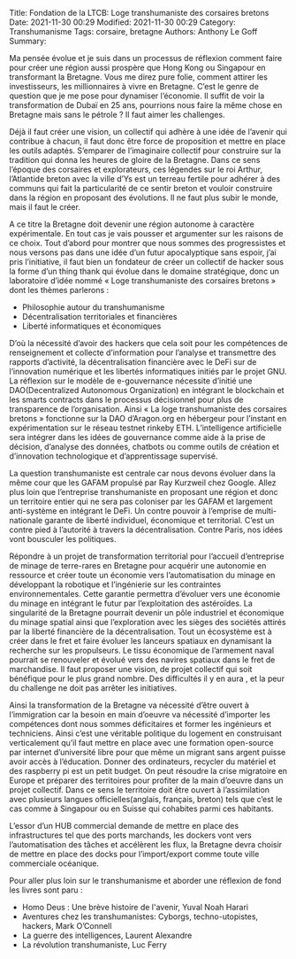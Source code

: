 Title: Fondation de la LTCB: Loge transhumaniste des corsaires bretons
Date: 2021-11-30 00:29
Modified: 2021-11-30 00:29
Category: Transhumanisme
Tags: corsaire, bretagne
Authors: Anthony Le Goff
Summary: 

Ma pensée évolue et je suis dans un processus de réflexion comment faire pour créer une région aussi prospère que Hong Kong ou Singapour en transformant la Bretagne. Vous me direz pure folie, comment attirer les investisseurs, les millionnaires à vivre en Bretagne. C’est le genre de question que je me pose pour dynamiser l’économie. Il suffit de voir la transformation de Dubaï en 25 ans, pourrions nous faire la même chose en Bretagne mais sans le pétrole ? Il faut aimer les challenges.

Déjà il faut créer une vision, un collectif qui adhère à une idée de l’avenir qui contribue à chacun, il faut donc être force de proposition et mettre en place les outils adaptés. S’emparer de l’imaginaire collectif pour construire sur la tradition qui donna les heures de gloire de la Bretagne. Dans ce sens l’époque des corsaires et explorateurs, ces légendes sur le roi Arthur, l’Atlantide breton avec la ville d’Ys est un terreau fertile pour adhérer à des communs qui fait la particularité de ce sentir breton et vouloir construire dans la région en proposant des évolutions. Il ne faut plus subir le monde, mais il faut le créer.

A ce titre la Bretagne doit devenir une région autonome à caractère expérimentale. En tout cas je vais pousser et argumenter sur les raisons de ce choix. Tout d’abord pour montrer que nous sommes des progressistes et nous versons pas dans une idée d’un futur apocalyptique sans espoir, j’ai pris l’initiative, il faut bien un fondateur de créer un collectif de hacker sous la forme d’un thing thank qui évolue dans le domaine stratégique, donc un laboratoire d’idée nommé « Loge transhumaniste des corsaires bretons » dont les thèmes parlerons :
- Philosophie autour du transhumanisme
- Décentralisation territoriales et financières
- Liberté informatiques et économiques

D’où la nécessité d’avoir des hackers que cela soit pour les compétences de renseignement et collecte d’information pour l’analyse et transmettre des rapports d’activité, la décentralisation financière avec le DeFi sur de l’innovation numérique et les libertés informatiques initiés par le projet GNU. La réflexion sur le modèle de e-gouvernance nécessite d’initié une DAO(Decentralized Autonomous Organization) en intégrant le blockchain et les smarts contracts dans le processus décisionnel pour plus de transparence de l’organisation. Ainsi « La loge transhumaniste des corsaires bretons » fonctionne sur la DAO d’Aragon.org en hébergeur pour l’instant en expérimentation sur le réseau testnet rinkeby ETH. L’intelligence artificielle sera intégrer dans les idées de gouvernance comme aide à la prise de décision, d’analyse des données, chatbots ou comme outils de création et d’innovation technologique et d’apprentissage supervisé.

La question transhumaniste est centrale car nous devons évoluer dans la même cour que les GAFAM propulsé par Ray Kurzweil chez Google. Allez plus loin que l’entreprise transhumaniste en proposant une région et donc un territoire entier qui ne sera pas coloniser par les GAFAM et largement anti-système en intégrant le DeFi. Un contre pouvoir à l’emprise de multi-nationale garante de liberté individuel, économique et territorial. C’est un contre pied à l’autorité à travers la décentralisation. Contre Paris, nos idées vont bousculer les politiques.

Répondre à un projet de transformation territorial pour l’accueil d’entreprise de minage de terre-rares en Bretagne pour acquérir une autonomie en ressource et créer toute un économie vers l’automatisation du minage en développant la robotique et l’ingénierie sur les contraintes environnementales. Cette garantie permettra d’évoluer vers une économie du minage en intégrant le futur par l’exploitation des astéroïdes. La singularité de la Bretagne pourrait devenir un pôle industriel et économique du minage spatial ainsi que l’exploration avec les sièges des sociétés attirés par la liberté financière de la décentralisation. Tout un écosystème est à créer dans le fret et faire évoluer les lanceurs spatiaux en dynamisant la recherche sur les propulseurs. Le tissu économique de l’armement naval pourrait se renouveler et évolué vers des navires spatiaux dans le fret de marchandise. Il faut proposer une vision, de projet collectif qui soit bénéfique pour le plus grand nombre. Des difficultés il y en aura , et la peur du challenge ne doit pas arrêter les initiatives.

Ainsi la transformation de la Bretagne va nécessité d’être ouvert à l’immigration car la besoin en main d’oeuvre va nécessité d’importer les compétences dont nous sommes déficitaires et former les ingénieurs et techniciens. Ainsi c’est une véritable politique du logement en construisant verticalement qu’il faut mettre en place avec une formation open-source par internet d’université libre pour que même un migrant sans argent puisse avoir accès à l’éducation. Donner des ordinateurs, recycler du matériel et des raspberry pi est un petit budget. On peut résoudre la crise migratoire en Europe et préparer des territoires pour profiter de la main d’oeuvre dans un projet collectif. Dans ce sens le territoire doit être ouvert à l’assimilation avec plusieurs langues officielles(anglais, français, breton) tels que c’est le cas comme à Singapour ou en Suisse qui cohabites parmi ces habitants.

L’essor d’un HUB commercial demande de mettre en place des infrastructures tel que des ports marchands, les dockers vont vers l’automatisation des tâches et accélèrent les flux, la Bretagne devra choisir de mettre en place des docks pour l’import/export comme toute ville commerciale océanique.

Pour aller plus loin sur le transhumanisme et aborder une réflexion de fond les livres sont paru :

* Homo Deus : Une brève histoire de l'avenir, Yuval Noah Harari
* Aventures chez les transhumanistes: Cyborgs, techno-utopistes, hackers, Mark O’Connell
* La guerre des intelligences, Laurent Alexandre
* La révolution transhumaniste, Luc Ferry


